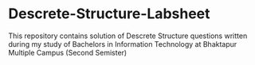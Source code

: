 # Descrete-Structure-Labsheet
This repository contains solution of Descrete Structure questions written during my study of Bachelors in Information Technology at Bhaktapur Multiple Campus (Second Semister)
